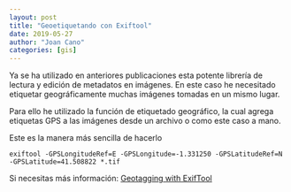 ```yaml
---
layout: post
title: "Geoetiquetando con Exiftool"
date: 2019-05-27
author: "Joan Cano"
categories: [gis]
---
```


Ya se ha utilizado en anteriores publicaciones esta potente librería de lectura y edición de metadatos en imágenes. En este caso he necesitado etiquetar geográficamente muchas imágenes tomadas en un mismo lugar.

Para ello he utilizado la función de etiquetado geográfico, la cual agrega etiquetas GPS a las imágenes desde un archivo o como este caso a mano.

Este es la manera más sencilla de hacerlo

```(bash)
exiftool -GPSLongitudeRef=E -GPSLongitude=-1.331250 -GPSLatitudeRef=N -GPSLatitude=41.508822 *.tif
```
Si necesitas más información: [Geotagging with ExifTool](https://sno.phy.queensu.ca/~phil/exiftool/geotag.html)
